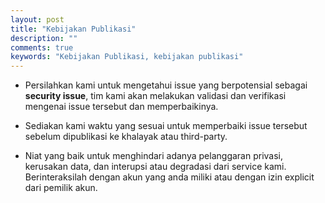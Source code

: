 ```yaml
---
layout: post
title: "Kebijakan Publikasi"
description: ""
comments: true
keywords: "Kebijakan Publikasi, kebijakan publikasi"
---
```


- Persilahkan kami untuk mengetahui issue yang berpotensial sebagai **security issue**, tim kami akan melakukan validasi dan verifikasi mengenai issue tersebut dan memperbaikinya.

- Sediakan kami waktu yang sesuai untuk memperbaiki issue tersebut sebelum dipublikasi ke khalayak atau third-party.

- Niat yang baik untuk menghindari adanya pelanggaran privasi, kerusakan data, dan interupsi atau degradasi dari service kami. Berinteraksilah dengan akun yang anda miliki atau dengan izin explicit dari pemilik akun.